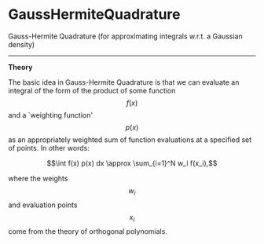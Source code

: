 # GaussHermiteQuadrature
Gauss-Hermite Quadrature (for approximating integrals w.r.t. a Gaussian density)

------- 

**Theory**

The basic idea in Gauss-Hermite Quadrature is that we can evaluate an integral of the form of the product of some function $$f(x)$$ and a `weighting function' $$p(x)$$ as an appropriately weighted sum of function evaluations at a specified set of points.  In other words:

$$\int f(x) p(x) dx \approx \sum_{i=1}^N w_i f(x_i),$$

where the weights $$w_i$$ and evaluation points $$x_i$$ come from the theory of orthogonal polynomials.

